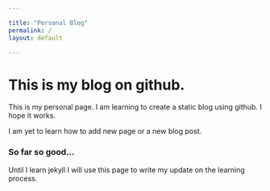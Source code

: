 ```yaml
---

title: "Personal Blog"
permalink: /
layout: default

---
```

# This is my blog on github.
This is my personal page. 
I am learning to create a static blog using github. 
I hope it works. 

I am yet to learn how to add new page or a new blog post. 


### So far so good...
Until I learn jekyll I will use this page to write my update on the learning process. 
